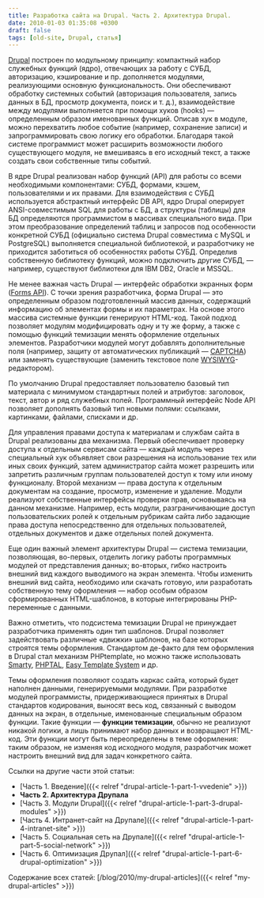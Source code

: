 ```yaml
---
title: Разработка сайта на Drupal. Часть 2. Архитектура Drupal.
date: 2010-01-03 01:35:08 +0300
draft: false
tags: [old-site, Drupal, статья]
---
```

[Drupal](http://drupal.org) построен по модульному принципу: компактный набор служебных функций (ядро), отвечающих за работу с СУБД, авторизацию, кэширование и пр. дополняется модулями, реализующими основную функциональность. Они обеспечивают обработку системных событий (авторизация пользователя, запись данных в БД, просмотр документа, поиск и т. д.), взаимодействие между модулями выполняется при помощи хуков (hooks) — определенным образом именованных функций. Описав хук в модуле, можно перехватить любое событие (например, сохранение записи) и запрограммировать свою логику его обработки. Благодаря такой системе программист может расширить возможности любого существующего модуля, не вмешиваясь в его исходный текст, а также создать свои собственные типы событий.

В ядре Drupal реализован набор функций (API) для работы со всеми необходимыми компонентами: СУБД, формами, кэшем, пользователями и их правами. Для взаимодействия с СУБД используется абстрактный интерфейс DB API, ядро Drupal оперирует ANSI-совместимым SQL для работы с БД, а структуры (таблицы) для БД определяются программистом в массивах специального вида. При этом преобразование определений таблиц и запросов под особенности конкретной СУБД (официально система Drupal совместима с MySQL и PostgreSQL) выполняется специальной библиотекой, и разработчику не приходится заботиться об особенностях работы СУБД. Определив собственную библиотеку функций, можно подключить другие СУБД, — например, существуют библиотеки для IBM DB2, Oracle и MSSQL.
<!--more-->
Не менее важная часть Drupal — интерфейс обработки экранных форм ([Forms API](http://drupal.org/node/204270)). С точки зрения разработчика, форма Drupal — это определенным образом подготовленный массив данных, содержащий информацию об элементах формы и их параметрах. На основе этого массива системные функции генерируют HTML-код. Такой подход позволяет модулям модифицировать одну и ту же форму, а также с помощью функций темизации менять оформление отдельных элементов. Разработчики модулей могут добавлять дополнительные поля (например, защиту от автоматических публикаций — [CAPTCHA](http://ru.wikipedia.org/wiki/CAPTCHA)) или заменять существующие (заменить текстовое поле [WYSIWYG](http://ru.wikipedia.org/wiki/WYSIWYG)-редактором).

По умолчанию Drupal предоставляет пользователю базовый тип материала с минимумом стандартных полей и атрибутов: заголовок, текст, автор и ряд служебных полей. Программный интерфейс Node API позволяет дополнять базовый тип новыми полями: ссылками, картинками, файлами, списками и др.

Для управления правами доступа к материалам и службам сайта в Drupal реализованы два механизма. Первый обеспечивает проверку доступа к отдельным сервисам сайта — каждый модуль через специальный хук объявляет свои разрешения на использование тех или иных своих функций, затем администратор сайта может разрешить или запретить различным группам пользователей доступ к тому или иному функционалу. Второй механизм — права доступа к отдельным документам на создание, просмотр, изменение и удаление. Модули реализуют собственные интерфейсы проверки прав, основываясь на данном механизме. Например, есть модули, разграничивающие доступ пользовательских ролей к отдельным рубрикам сайта либо задающие права доступа непосредственно для отдельных пользователей, отдельных документов и даже отдельных полей документа.

Еще один важный элемент архитектуры Drupal — система темизации, позволяющая, во-первых, отделить логику работы программных модулей от представления данных; во-вторых, гибко настроить внешний вид каждого выводимого на экран элемента. Чтобы изменить внешний вид сайта, необходимо или скачать готовую, или разработать собственную тему оформления — набор особым образом сформированных HTML-шаблонов, в которые интегрированы PHP-переменные с данными.

Важно отметить, что подсистема темизации Drupal не принуждает разработчика применять один тип шаблонов. Drupal позволяет задействовать различные «движки» шаблонов, на базе которых строятся темы оформления. Стандартом де-факто для тем оформления в Drupal стал механизм PHPtemplate, но можно также использовать [Smarty](http://smarty.net/), [PHPTAL](http://phptal.org/), [Easy Template System](http://ets.sourceforge.net/) и др.

Темы оформления позволяют создать каркас сайта, который будет наполнен данными, генерируемыми модулями. При разработке модулей программисты, придерживающиеся принятых в Drupal стандартов кодирования, выносят весь код, связанный с выводом данных на экран, в отдельные, именованные специальным образом функции. Такие функции — **функции темизации**, обычно не реализуют никакой логики, а лишь принимают набор данных и возвращают HTML-код. Эти функции могут быть переопределены в теме оформления: таким образом, не изменяя код исходного модуля, разработчик может настроить внешний вид для задач конкретного сайта.

Ссылки на другие части этой статьи:

- [Часть 1. Введение]({{< relref "drupal-article-1-part-1-vvedenie" >}})
- **Часть 2. Архитектура Друпала**
- [Часть 3. Модули Drupal]({{< relref "drupal-article-1-part-3-drupal-modules" >}})
- [Часть 4. Интранет-сайт на Друпале]({{< relref "drupal-article-1-part-4-intranet-site" >}})
- [Часть 5. Социальная сеть на Друпале]({{< relref "drupal-article-1-part-5-social-network" >}})
- [Часть 6. Оптимизация Друпал]({{< relref "drupal-article-1-part-6-drupal-optimization" >}})

Содержание всех статей: [/blog/2010/my-drupal-articles]({{< relref "my-drupal-articles" >}})